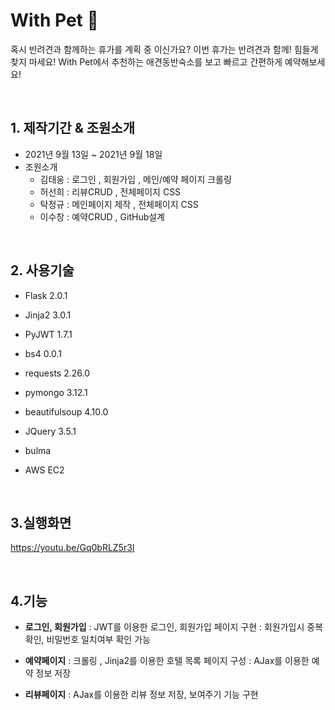 # With Pet 🐶


혹시 반려견과 함께하는 휴가를 계획 중 이신가요? 이번 휴가는 반려견과 함께! 
힘들게 찾지 마세요! With Pet에서 추천하는 애견동반숙소를 보고 빠르고 간편하게 예약해보세요!

<br>

## 1. 제작기간 & 조원소개
- 2021년 9월 13일 ~ 2021년 9월 18일
- 조원소개
  + 김태웅 : 로그인 , 회원가입 , 메인/예약 페이지 크롤링
  + 허선희 : 리뷰CRUD , 전체페이지 CSS
  + 탁정규 : 메인페이지 제작 , 전체페이지 CSS
  + 이수창 : 예약CRUD , GitHub설계

<br>

## 2. 사용기술
- Flask 2.0.1
- Jinja2 3.0.1
- PyJWT 1.7.1
- bs4 0.0.1
- requests 2.26.0
- pymongo 3.12.1
- beautifulsoup 4.10.0

- JQuery 3.5.1
- bulma 
- AWS EC2

<br>

## 3.실행화면
https://youtu.be/Gq0bRLZ5r3I

<br>


## 4.기능

+ **로그인, 회원가입**
  : JWT를 이용한 로그인, 회원가입 페이지 구현
  : 회원가입시 중복확인, 비밀번호 일치여부 확인 가능

+ **예약페이지**
  : 크롤링 , Jinja2를 이용한 호텔 목록 페이지 구성
  : AJax를 이용한 예약 정보 저장
  
+ **리뷰페이지**
  : AJax를 이용한 리뷰 정보 저장, 보여주기 기능 구현  
